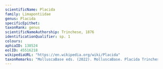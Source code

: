 ```yaml
---
scientificName: Placida
family: Limapontiidae
genus: Placida
specificEpithet: 
taxonRank: genus
scientificNameAuthorship: Trinchese, 1876
identificationQualifier: sp. 1
colours:
aphiaID: 138524
eolID: 45516218
wikipediaURL: "https://en.wikipedia.org/wiki/Placida"
taxonRemarks: "MolluscaBase eds. (2022). MolluscaBase. Placida Trinchese, 1876. Accessed through: World Register of Marine Species at: https://www.marinespecies.org/aphia.php?p=taxdetails&id=138524 on 2022-02-24"
---
```

